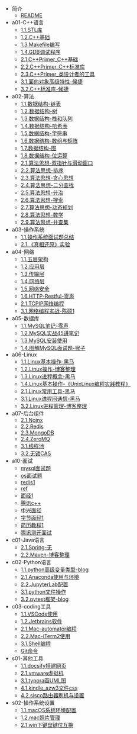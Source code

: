 * 简介
  * [README](README.md)
* a01-C++语言
  * [1.1.STL库](a01-C++语言/1.1.STL库.md)
  * [1.2.C++基础](a01-C++语言/1.2.C++基础.md)
  * [1.3.Makefile编写](a01-C++语言/1.3.Makefile编写.md)
  * [1.4.GDB调试程序](a01-C++语言/1.4.GDB调试程序.md)
  * [2.1.C++Primer_C++基础](a01-C++语言/2.1.C++Primer_C++基础.md)
  * [2.2.C++Primer_C++标准库](a01-C++语言/2.2.C++Primer_C++标准库.md)
  * [2.3.C++Primer_类设计者的工具](a01-C++语言/2.3.C++Primer_类设计者的工具.md)
  * [3.1.面向对象高级特性-候捷](a01-C++语言/3.1.面向对象高级特性-候捷.md)
  * [3.2.C++标准库-候捷](a01-C++语言/3.2.C++标准库-候捷.md)
* a02-算法
  * [1.1.数据结构-链表](a02-算法/1.1.数据结构-链表.md)
  * [1.2.数据结构-树](a02-算法/1.2.数据结构-树.md)
  * [1.3.数据结构-栈和队列](a02-算法/1.3.数据结构-栈和队列.md)
  * [1.4.数据结构-哈希表](a02-算法/1.4.数据结构-哈希表.md)
  * [1.5.数据结构-字符串](a02-算法/1.5.数据结构-字符串.md)
  * [1.6.数据结构-数组与矩阵](a02-算法/1.6.数据结构-数组与矩阵.md)
  * [1.7.数据结构-图](a02-算法/1.7.数据结构-图.md)
  * [1.8.数据结构-位运算](a02-算法/1.8.数据结构-位运算.md)
  * [2.1.算法思想-双指针与滑动窗口](a02-算法/2.1.算法思想-双指针与滑动窗口.md)
  * [2.2.算法思想-排序](a02-算法/2.2.算法思想-排序.md)
  * [2.3.算法思想-贪心思想](a02-算法/2.3.算法思想-贪心思想.md)
  * [2.4.算法思想-二分查找](a02-算法/2.4.算法思想-二分查找.md)
  * [2.5.算法思想-分治](a02-算法/2.5.算法思想-分治.md)
  * [2.6.算法思想-搜索](a02-算法/2.6.算法思想-搜索.md)
  * [2.7.算法思想-动态规划](a02-算法/2.7.算法思想-动态规划.md)
  * [2.8.算法思想-数学](a02-算法/2.8.算法思想-数学.md)
  * [2.9.算法思想-并查集](a02-算法/2.9.算法思想-并查集.md)
* a03-操作系统
  * [1.1.操作系统面试题总结](a03-操作系统/1.1.操作系统面试题总结.md)
  * [2.1.《真相还原》实验](a03-操作系统/2.1.《真相还原》实验.md)
* a04-网络
  * [1.1.五层架构](a04-网络/1.1.五层架构.md)
  * [1.2.应用层](a04-网络/1.2.应用层.md)
  * [1.3.传输层](a04-网络/1.3.传输层.md)
  * [1.4.网络层](a04-网络/1.4.网络层.md)
  * [1.5.网络安全](a04-网络/1.5.网络安全.md)
  * [1.6.HTTP-Restful-零声](a04-网络/1.6.HTTP-Restful-零声.md)
  * [2.1.TCPIP网络编程](a04-网络/2.1.TCPIP网络编程.md)
  * [3.1.网络编程实战-陈硕1](a04-网络/3.1.网络编程实战-陈硕1.md)
* a05-数据库
  * [1.1.MySQL笔记-零声](a05-数据库/1.1.MySQL笔记-零声.md)
  * [1.2.MySQL实战45讲笔记](a05-数据库/1.2.MySQL实战45讲笔记.md)
  * [1.3.MySQL安装使用](a05-数据库/1.3.MySQL安装使用.md)
  * [1.4.图解MySQL面试题-猴子](a05-数据库/1.4.图解MySQL面试题-猴子.md)
* a06-Linux
  * [1.1.Linux基本操作-黑马](a06-Linux/1.1.Linux基本操作-黑马.md)
  * [1.2.Linux操作-博客整理](a06-Linux/1.2.Linux操作-博客整理.md)
  * [1.3.Linux进程概念-黑马](a06-Linux/1.3.Linux进程概念-黑马.md)
  * [1.4.Linux基本操作-《UnixLinux编程实践教程》](a06-Linux/1.4.Linux基本操作-《UnixLinux编程实践教程》.md)
  * [2.1.Linux常用工具-黑马](a06-Linux/2.1.Linux常用工具-黑马.md)
  * [3.1.Linux进程间通信-黑马](a06-Linux/3.1.Linux进程间通信-黑马.md)
  * [3.2.Linux进程管理-博客整理](a06-Linux/3.2.Linux进程管理-博客整理.md)
* a07-后台组件
  * [2.1.Nginx](a07-后台组件/2.1.Nginx.md)
  * [2.2.Redis](a07-后台组件/2.2.Redis.md)
  * [2.3.MongoDB](a07-后台组件/2.3.MongoDB.md)
  * [2.4.ZeroMQ](a07-后台组件/2.4.ZeroMQ.md)
  * [3.1.线程池](a07-后台组件/3.1.线程池.md)
  * [3.2.无锁CAS](a07-后台组件/3.2.无锁CAS.md)
* a10-面试
  * [mysql面试题](a10-面试/mysql面试题.md)
  * [os面试题](a10-面试/os面试题.md)
  * [redis1](a10-面试/redis1.md)
  * [ref](a10-面试/ref.md)
  * [面经1](a10-面试/面经1.md)
  * [腾讯c++](a10-面试/腾讯c++.md)
  * [中兴面经](a10-面试/中兴面经.md)
  * [字节面经1](a10-面试/字节面经1.md)
  * [简历教程1](a10-面试/简历教程1.md)
  * [腾讯测开面试](a10-面试/腾讯测开面试.md)
* c01-Java语言
  * [2.1.Spring-无](c01-Java语言/2.1.Spring-无.md)
  * [2.2.Maven-博客整理](c01-Java语言/2.2.Maven-博客整理.md)
* c02-Python语言
  * [1.1.python高级变量类型-blog](c02-Python语言/1.1.python高级变量类型-blog.md)
  * [2.1.Anaconda使用与环境](c02-Python语言/2.1.Anaconda使用与环境.md)
  * [2.2.JupyterLab配置](c02-Python语言/2.2.JupyterLab配置.md)
  * [3.1.python文件操作](c02-Python语言/3.1.python文件操作.md)
  * [3.2.pytest框架-blog](c02-Python语言/3.2.pytest框架-blog.md)
* c03-coding工具
  * [1.1.VSCode使用](c03-coding工具/1.1.VSCode使用.md)
  * [1.2.Jetbrains软件](c03-coding工具/1.2.Jetbrains软件.md)
  * [2.1.Mac-automator编程](c03-coding工具/2.1.Mac-automator编程.md)
  * [2.2.Mac-iTerm2使用](c03-coding工具/2.2.Mac-iTerm2使用.md)
  * [3.1.Shell编程](c03-coding工具/3.1.Shell编程.md)
  * [Git命令](c03-coding工具/Git命令.md)
* s01-其他工具
  * [1.1.docsify搭建网页](s01-其他工具/1.1.docsify搭建网页.md)
  * [2.1.vmware虚拟机](s01-其他工具/2.1.vmware虚拟机.md)
  * [3.1.typora画UML图](s01-其他工具/3.1.typora画UML图.md)
  * [4.1.kindle_azw3文件css](s01-其他工具/4.1.kindle_azw3文件css.md)
  * [4.2.sisco路由器刷机与设置](s01-其他工具/4.2.sisco路由器刷机与设置.md)
* s02-操作系统设置
  * [1.1.macOS系统环境配置](s02-操作系统设置/1.1.macOS系统环境配置.md)
  * [1.2.mac照片管理](s02-操作系统设置/1.2.mac照片管理.md)
  * [2.1.win下键盘键位互换](s02-操作系统设置/2.1.win下键盘键位互换.md)
